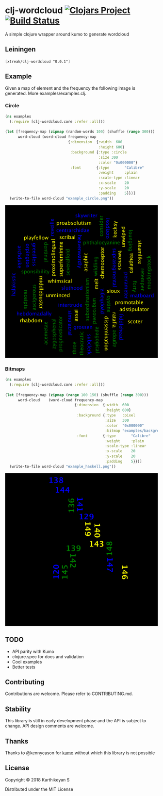 # clj-wordcloud [![Clojars Project](https://img.shields.io/clojars/v/xtreak/clj-wordcloud.svg)](https://clojars.org/xtreak/clj-wordcloud) [![Build Status](https://travis-ci.org/tirkarthi/clj-wordcloud.svg?branch=master)](https://travis-ci.org/tirkarthi/clj-wordcloud)

A simple clojure wrapper around kumo to generate wordcloud

## Leiningen

`[xtreak/clj-wordcloud "0.0.1"]`

## Example

Given a map of element and the frequency the following image is generated. More examples/examples.clj.

### Circle

```clojure
(ns examples
  (:require [clj-wordcloud.core :refer :all]))

(let [frequency-map (zipmap (random-words 100) (shuffle (range 300)))
      word-cloud (word-cloud frequency-map
                             {:dimension  {:width  600
                                           :height 600}
                              :background {:type :circle
                                           :size 300
                                           :color "0x000000"}
                              :font       {:type       "Calibre"
                                           :weight     :plain
                                           :scale-type :linear
                                           :x-scale    20
                                           :y-scale    20
                                           :padding    5}})]
  (write-to-file word-cloud "example_circle.png"))
```

![Sample](/examples/example_circle.png)

### Bitmaps

```clojure
(ns examples
  (:require [clj-wordcloud.core :refer :all]))

(let [frequency-map (zipmap (range 100 150) (shuffle (range 300)))
      word-cloud    (word-cloud frequency-map
                                {:dimension  {:width  600
                                              :height 600}
                                 :background {:type   :pixel
                                              :size   300
                                              :color  "0x000000"
                                              :bitmap "examples/backgrounds/haskell_1.bmp"}
                                 :font       {:type       "Calibre"
                                              :weight     :plain
                                              :scale-type :linear
                                              :x-scale    20
                                              :y-scale    20
                                              :padding    5}})]
  (write-to-file word-cloud "example_haskell.png"))
```

![Sample](/examples/example_haskell.png)

## TODO

* API parity with Kumo
* clojure.spec for docs and validation
* Cool examples
* Better tests

## Contributing

Contributions are welcome. Please refer to CONTRIBUTING.md.

## Stability

This library is still in early development phase and the API is subject to change. API design comments are welcome.

## Thanks

Thanks to @kennycason for [kumo](https://github.com/kennycason/kumo) without which this library is not possible

## License

Copyright © 2018 Karthikeyan S

Distributed under the MIT License
